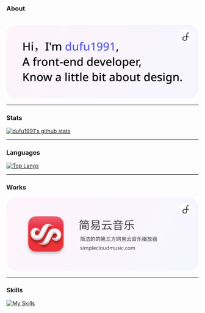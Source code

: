 ### About

<p>
  &nbsp;
  <a href="https://lu.dufustudio.com"><img src="./images/dufu1991.png" alt="显示不了图片？开一下VPN吧🛫"></a>
</p>

<hr>

### Stats

[![dufu1991's github stats](https://github-readme-stats.vercel.app/api?username=dufu1991&show_icons=true&theme=buefy&card_width=1920)](https://github.com/dufu1991)

<hr>

### Languages

[![Top Langs](https://github-readme-stats.vercel.app/api/top-langs/?username=dufu1991&layout=compact&hide=css)](https://github.com/dufu1991)

<hr>

### Works

<p>
  <a href="https://simplecloudmusic.com"><img src="./images/scm.png" alt="简易云音乐 - 简洁的的第三方网易云音乐播放器"></a>
</p>

<hr>

### Skills

[![My Skills](https://skillicons.dev/icons?i=js,html,css,jquery,react,svelte,vue,tailwind,vscode,git,md,blender,figma,ai,ps)](https://github.com/dufu1991)
